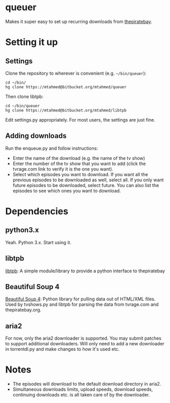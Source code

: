 # queuer

Makes it super easy to set up recurring downloads from [thepiratebay](thepiratebay.sx).

# Setting it up

## Settings

Clone the repository to wherever is convenient (e.g. `~/bin/queuer`):

    cd ~/bin/
    hg clone https://mtahmed@bitbucket.org/mtahmed/queuer

Then clone libtpb:

    cd ~/bin/queuer
    hg clone https://mtahmed@bitbucket.org/mtahmed/libtpb

Edit settings.py appropriately. For most users, the settings are just fine.

## Adding downloads

Run the enqueue.py and follow instructions:

- Enter the name of the download (e.g. the name of the tv show)
- Enter the number of the tv show that you want to add (click the tvrage.com
  link to verify it is the one you want).
- Select which episodes you want to download. If you want all the previous
  episodes to be downloaded as well, select all. If you only want future
  episodes to be downloaded, select future. You can also list the episodes to
  see which ones you want to download.


# Dependencies

## python3.x

Yeah. Python 3.x. Start using it.

## libtpb

[libtpb](https://bitbucket.org/mtahmed/libtpb): A simple module/library to
provide a python interface to thepiratebay

## Beautiful Soup 4

[Beautiful Soup 4](http://www.crummy.com/software/BeautifulSoup/bs4/doc/):
Python library for pulling data out of HTML/XML files. Used by tvshows.py
and libtpb for parsing the data from tvrage.com and thepiratebay.org.

## aria2

For now, only the aria2 downloader is supported. You may submit patches to
support additional downloaders. Will only need to add a new downloader in
torrentdl.py and make changes to how it's used etc.

# Notes

- The episodes will download to the default download directory in aria2.
- Simultaneous downloads limits, upload speeds, download speeds, continuing
  downloads etc. is all taken care of by the downloader.
